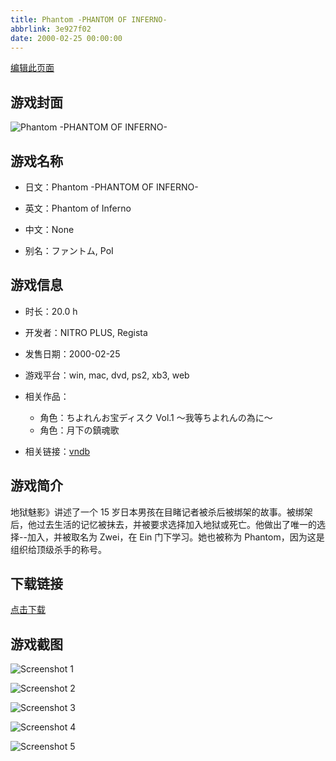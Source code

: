 ```yaml
---
title: Phantom -PHANTOM OF INFERNO-
abbrlink: 3e927f02
date: 2000-02-25 00:00:00
---
```

[编辑此页面](https://github.com/ACG-3/ADV3-source/blob/main/source/_posts/games/Phantom%20-PHANTOM%20OF%20INFERNO-.md)

## 游戏封面

![Phantom -PHANTOM OF INFERNO-](https://pan.timero.xyz/d/onedrive/img_lib_001/Phantom%20-PHANTOM%20OF%20INFERNO-_cover.avif)


## 游戏名称

- 日文：Phantom -PHANTOM OF INFERNO-
- 英文：Phantom of Inferno
- 中文：None

- 别名：ファントム, PoI


## 游戏信息

- 时长：20.0 h
- 开发者：NITRO PLUS, Regista
- 发售日期：2000-02-25
- 游戏平台：win, mac, dvd, ps2, xb3, web
- 相关作品：
   - 角色：ちよれんお宝ディスク Vol.1 ～我等ちよれんの為に～
   - 角色：月下の鎮魂歌

- 相关链接：[vndb](https://vndb.org/v45)


## 游戏简介

地狱魅影》讲述了一个 15 岁日本男孩在目睹记者被杀后被绑架的故事。被绑架后，他过去生活的记忆被抹去，并被要求选择加入地狱或死亡。他做出了唯一的选择--加入，并被取名为 Zwei，在 Ein 门下学习。她也被称为 Phantom，因为这是组织给顶级杀手的称号。




## 下载链接

[点击下载](https://pan.timero.xyz/onedrive/adv_lib_001/Phantom%20-PHANTOM%20OF%20INFERNO-)


## 游戏截图


![Screenshot 1](https://pan.timero.xyz/d/onedrive/img_lib_001/Phantom%20-PHANTOM%20OF%20INFERNO-_Screenshot_1.avif)

![Screenshot 2](https://pan.timero.xyz/d/onedrive/img_lib_001/Phantom%20-PHANTOM%20OF%20INFERNO-_Screenshot_2.avif)

![Screenshot 3](https://pan.timero.xyz/d/onedrive/img_lib_001/Phantom%20-PHANTOM%20OF%20INFERNO-_Screenshot_3.avif)

![Screenshot 4](https://pan.timero.xyz/d/onedrive/img_lib_001/Phantom%20-PHANTOM%20OF%20INFERNO-_Screenshot_4.avif)

![Screenshot 5](https://pan.timero.xyz/d/onedrive/img_lib_001/Phantom%20-PHANTOM%20OF%20INFERNO-_Screenshot_5.avif)

